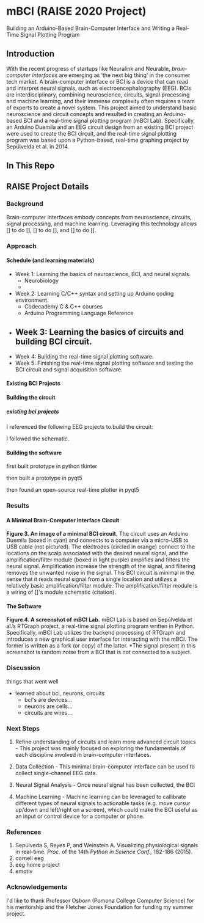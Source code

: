 # mBCI (RAISE 2020 Project)

Building an Arduino-Based Brain-Computer Interface and Writing a Real-Time Signal Plotting Program

## Introduction

With the recent progress of startups like Neuralink and Neurable, *brain-computer interfaces* are emerging as ‘the next big thing’ in the consumer tech market. A brain-computer interface or BCI is a device that can read and interpret neural signals, such as electroencephalography (EEG). BCIs are interdisciplinary, combining neuroscience, circuits, signal processing and machine learning, and their immense complexity often requires a team of experts to create a novel system. This project aimed to understand basic neuroscience and circuit concepts and resulted in creating an Arduino-based BCI and a real-time signal plotting program (mBCI Lab). Specifically, an Arduino Duemila and an EEG circuit design from an existing BCI project were used to create the BCI circuit, and the real-time signal plotting program was based upon a Python-based, real-time graphing project by Sepúlvelda et al. in 2014. 



## In This Repo





## RAISE Project Details

### Background

Brain-computer interfaces embody concepts from neuroscience, circuits, signal processing, and machine learning. Leveraging this technology allows [] to do [], [] to do [], and [] to do [].



### Approach

#### Schedule (and learning materials)

- Week 1: Learning the basics of neuroscience, BCI, and neural signals.
  - Neurobiology
  - 
- Week 2: Learning C/C++ syntax and setting up Arduino coding environment.
  - Codecademy C & C++ courses
  - Arduino Programming Language Reference
- Week 3: Learning the basics of circuits and building BCI circuit.
  - 
- Week 4: Building the real-time signal plotting software.
- Week 5: Finishing the real-time signal plotting software and testing the BCI circuit and signal acquisition software.

#### Existing BCI Projects



#### Building the circuit

##### existing bci projects

I referenced the following EEG projects to build the circuit:

I followed the schematic.

#### Building the software

first built prototype in python tkinter

then built a prototype in pyqt5

then found an open-source real-time plotter in pyqt5



### Results

#### A Minimal Brain-Computer Interface Circuit

**Figure 3. An image of a minimal BCI circuit.** The circuit uses an Arduino Duemila (boxed in cyan) and connects to a computer via a micro-USB to USB cable (not pictured). The electrodes (circled in orange) connect to the locations on the scalp associated with the desired neural signal, and the amplification/filter module (boxed in light purple) amplifies and filters the neural signal. Amplification increase the strength of the signal, and filtering removes the unwanted noise in the signal. This BCI circuit is minimal in the sense that it reads neural signal from a single location and utilizes a relatively basic amplification/filter module. The amplification/filter module is a wiring of []'s module schematic (citation).

#### The Software

**Figure 4. A screenshot of** **mBCI** **Lab.** mBCI Lab is based on Sepúlvelda et al.’s RTGraph project, a real-time signal plotting program written in Python. Specifically, mBCI Lab utilizes the backend processing of RTGraph and introduces a new graphical user interface for interacting with the mBCI. The former is written as a fork (or copy) of the latter. *The signal present in this screenshot is random noise from a BCI that is not connected to a subject.

### Discussion

things that went well

- learned about bci, neurons, circuits
  - bci's are devices...
  - neurons are cells...
  - circuits are wires...

### Next Steps

1. Refine understanding of circuits and learn more advanced circuit topics - This project was mainly focused on exploring the fundamentals of each discipline involved in brain-computer interfaces.

2. Data Collection - This minimal brain-computer interface can be used to collect single-channel EEG data. 

3. Neural Signal Analysis - Once neural signal has been collected, the BCI 

4. Machine Learning - Machine learning can be leveraged to callibrate different types of neural signals to actionable tasks (e.g. move cursur up/down and left/right on a screen), which could make the BCI useful as an input or control device for a computer or phone.




### References

1. Sepúlveda S, Reyes P, and Weinstein A. Visualizing physiological signals in real-time. *Proc.* of the 14th *Python in Science Conf.,* 182-186 (2015).
2. cornell eeg
3. eeg home project
4. emotiv



### Acknowledgements

I'd like to thank Professor Osborn (Pomona College Computer Science) for his mentorship and the Fletcher Jones Foundation for funding my summer project.